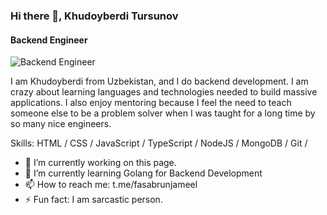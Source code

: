 ### Hi there 👋, Khudoyberdi Tursunov
#### Backend Engineer
![Backend Engineer](https://dwglogo.com/wp-content/uploads/2017/08/2500px-Golang_logo.png)

I am Khudoyberdi from Uzbekistan, and I do backend development. I am crazy about learning languages and technologies needed to build massive applications. I also enjoy mentoring because I feel the need to teach someone else to be a problem solver when I was taught for a long time by so many nice engineers.

Skills: HTML / CSS / JavaScript / TypeScript / NodeJS / MongoDB / Git /

- 🔭 I’m currently working on this page. 
- 🌱 I’m currently learning Golang for Backend Development 
- 📫 How to reach me: t.me/fasabrunjameel 
- ⚡ Fun fact: I am sarcastic person. 
